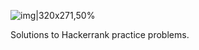 ![img|320x271,50%](https://user-images.githubusercontent.com/77895050/219934000-ed5193a5-3268-495f-a614-ca7e626b704e.png)


Solutions to Hackerrank practice problems.
